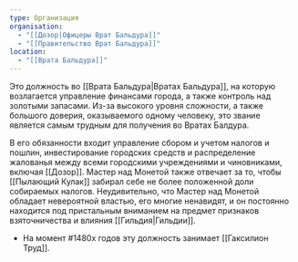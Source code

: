 ```yaml
---
type: Организация
organisation:
  - "[[Дозор|Офицеры Врат Бальдура]]"
  - "[[Правительство Врат Бальдура]]"
location:
  - "[[Врата Бальдура]]"
---
```

Это должность во [[Врата Бальдура|Вратах Бальдура]], на которую возлагается управление финансами города, а также контроль над золотыми запасами. Из-за высокого уровня сложности, а также большого доверия, оказываемого одному человеку, это звание является самым трудным для получения во Вратах Балдура. 

В его обязанности входит управление сбором и учетом налогов и пошлин, инвестирование городских средств и распределение жалованья между всеми городскими учреждениями и чиновниками, включая [[Дозор]]. Мастер над Монетой также отвечает за то, чтобы [[Пылающий Кулак]] забирал себе не более положенной доли собираемых налогов. Неудивительно, что Мастер над Монетой обладает невероятной властью, его многие ненавидят, и он постоянно находится под пристальным вниманием на предмет признаков взяточничества и влияния [[Гильдия|Гильдии]].

- На момент #1480х годов эту должность занимает [[Гаксилион Труд]].